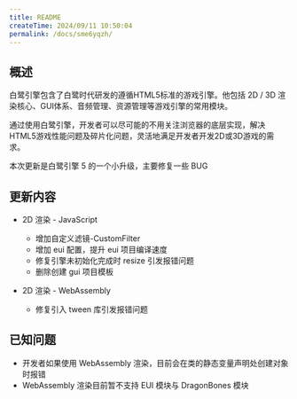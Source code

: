 ```yaml
---
title: README
createTime: 2024/09/11 10:50:04
permalink: /docs/sme6yqzh/
---
```

## 概述

白鹭引擎包含了白鹭时代研发的遵循HTML5标准的游戏引擎。他包括 2D / 3D 渲染核心、GUI体系、音频管理、资源管理等游戏引擎的常用模块。

通过使用白鹭引擎，开发者可以尽可能的不用关注浏览器的底层实现，解决HTML5游戏性能问题及碎片化问题，灵活地满足开发者开发2D或3D游戏的需求。

本次更新是白鹭引擎 5 的一个小升级，主要修复一些 BUG

## 更新内容

* 2D 渲染 - JavaScript
    * 增加自定义滤镜-CustomFilter
    * 增加 eui 配置，提升 eui 项目编译速度
    * 修复引擎未初始化完成时 resize 引发报错问题
    * 删除创建 gui 项目模板

* 2D 渲染 - WebAssembly
    * 修复引入 tween 库引发报错问题

## 已知问题

* 开发者如果使用 WebAssembly 渲染，目前会在类的静态变量声明处创建对象时报错
* WebAssembly 渲染目前暂不支持 EUI 模块与 DragonBones 模块